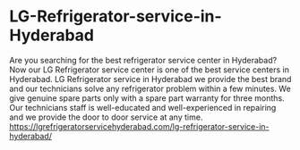 # LG-Refrigerator-service-in-Hyderabad
Are you searching for the best refrigerator service center in Hyderabad? Now our LG Refrigerator service center is one of the best service centers in Hyderabad. LG Refrigerator service in Hyderabad we provide the best brand and our technicians solve any refrigerator problem within a few minutes. We give genuine spare parts only with a spare part warranty for three months. Our technicians staff is well-educated and well-experienced in repairing and we provide the door to door service at any time. https://lgrefrigeratorservicehyderabad.com/lg-refrigerator-service-in-hyderabad/  
